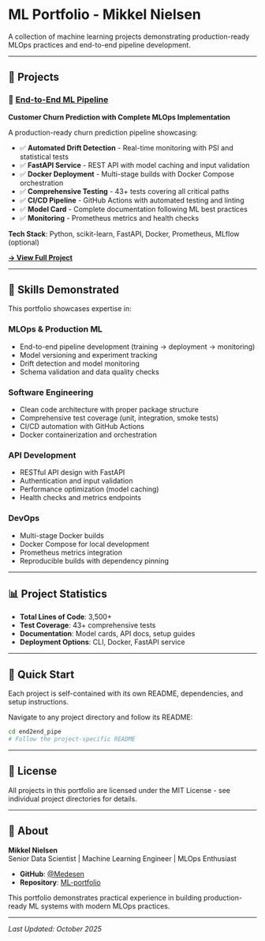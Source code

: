 # ML Portfolio - Mikkel Nielsen

A collection of machine learning projects demonstrating production-ready MLOps practices and end-to-end pipeline development.

---

## 📁 Projects

### 🚀 [End-to-End ML Pipeline](./end2end_pipe/)

**Customer Churn Prediction with Complete MLOps Implementation**

A production-ready churn prediction pipeline showcasing:
- ✅ **Automated Drift Detection** - Real-time monitoring with PSI and statistical tests
- ✅ **FastAPI Service** - REST API with model caching and input validation
- ✅ **Docker Deployment** - Multi-stage builds with Docker Compose orchestration
- ✅ **Comprehensive Testing** - 43+ tests covering all critical paths
- ✅ **CI/CD Pipeline** - GitHub Actions with automated testing and linting
- ✅ **Model Card** - Complete documentation following ML best practices
- ✅ **Monitoring** - Prometheus metrics and health checks

**Tech Stack**: Python, scikit-learn, FastAPI, Docker, Prometheus, MLflow (optional)

**[→ View Full Project](./end2end_pipe/)**

---

## 🎯 Skills Demonstrated

This portfolio showcases expertise in:

### **MLOps & Production ML**
- End-to-end pipeline development (training → deployment → monitoring)
- Model versioning and experiment tracking
- Drift detection and model monitoring
- Schema validation and data quality checks

### **Software Engineering**
- Clean code architecture with proper package structure
- Comprehensive test coverage (unit, integration, smoke tests)
- CI/CD automation with GitHub Actions
- Docker containerization and orchestration

### **API Development**
- RESTful API design with FastAPI
- Authentication and input validation
- Performance optimization (model caching)
- Health checks and metrics endpoints

### **DevOps**
- Multi-stage Docker builds
- Docker Compose for local development
- Prometheus metrics integration
- Reproducible builds with dependency pinning

---

## 📊 Project Statistics

- **Total Lines of Code**: 3,500+
- **Test Coverage**: 43+ comprehensive tests
- **Documentation**: Model cards, API docs, setup guides
- **Deployment Options**: CLI, Docker, FastAPI service

---

## 🚀 Quick Start

Each project is self-contained with its own README, dependencies, and setup instructions.

Navigate to any project directory and follow its README:

```bash
cd end2end_pipe
# Follow the project-specific README
```

---

## 📝 License

All projects in this portfolio are licensed under the MIT License - see individual project directories for details.

---

## 👤 About

**Mikkel Nielsen**  
Senior Data Scientist | Machine Learning Engineer | MLOps Enthusiast

- **GitHub**: [@Medesen](https://github.com/Medesen)
- **Repository**: [ML-portfolio](https://github.com/Medesen/ML-portfolio)

This portfolio demonstrates practical experience in building production-ready ML systems with modern MLOps practices.

---

*Last Updated: October 2025*
